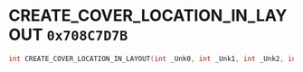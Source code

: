 # CREATE_COVER_LOCATION_IN_LAYOUT `0x708C7D7B`

```cpp
int CREATE_COVER_LOCATION_IN_LAYOUT(int _Unk0, int _Unk1, int _Unk2, int _Unk3, int _Unk4, int _Unk5, int _Unk6, int _Unk7, int _Unk8);
```